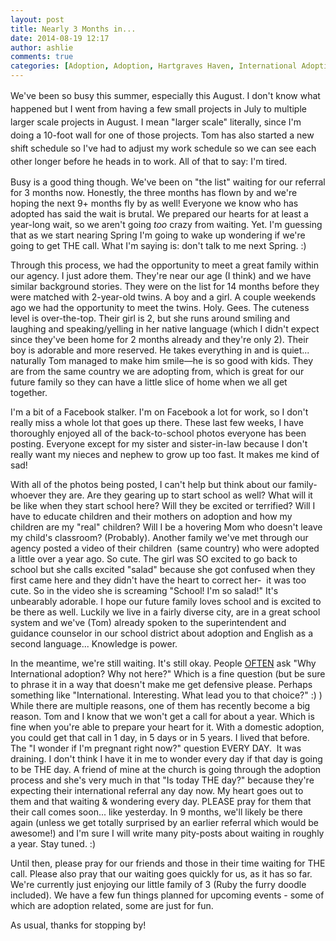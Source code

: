 ```yaml
---
layout: post
title: Nearly 3 Months in...
date: 2014-08-19 12:17
author: ashlie
comments: true
categories: [Adoption, Adoption, Hartgraves Haven, International Adoption, Referral, Waiting, Waiting]
---
```

<span style="line-height: 1.5em;">We've been so busy this summer, especially this August. I don't know what happened but I went from having a few small projects in July to multiple larger scale projects in August. I mean "larger scale" literally, since I'm doing a 10-foot wall for one of those projects. Tom has also started a new shift schedule so I've had to adjust my work schedule so we can see each other longer before he heads in to work. All of that to say: I'm tired. </span>

Busy is a good thing though. We've been on "the list" waiting for our referral for 3 months now. Honestly, the three months has flown by and we're hoping the next 9+ months fly by as well! Everyone we know who has adopted has said the wait is brutal. We prepared our hearts for at least a year-long wait, so we aren't going <em>too</em> crazy from waiting. Yet. I'm guessing that as we start nearing Spring I'm going to wake up wondering if we're going to get THE call. What I'm saying is: don't talk to me next Spring. :)

Through this process, we had the opportunity to meet a great family within our agency. I just adore them. They're near our age (I think) and we have similar background stories. They were on the list for 14 months before they were matched with 2-year-old twins. A boy and a girl. A couple weekends ago we had the opportunity to meet the twins. Holy. Gees. The cuteness level is over-the-top. Their girl is 2, but she runs around smiling and laughing and speaking/yelling in her native language (which I didn't expect since they've been home for 2 months already and they're only 2). Their boy is adorable and more reserved. He takes everything in and is quiet... naturally Tom managed to make him smile—he is so good with kids. They are from the same country we are adopting from, which is great for our future family so they can have a little slice of home when we all get together.

I'm a bit of a Facebook stalker. I'm on Facebook a lot for work, so I don't really miss a whole lot that goes up there. These last few weeks, I have thoroughly enjoyed all of the back-to-school photos everyone has been posting. Everyone except for my sister and sister-in-law because I don't really want my nieces and nephew to grow up too fast. It makes me kind of sad!

With all of the photos being posted, I can't help but think about our family- whoever they are. Are they gearing up to start school as well? What will it be like when they start school here? Will they be excited or terrified? Will I have to educate children and their mothers on adoption and how my children are my "real" children? Will I be a hovering Mom who doesn't leave my child's classroom? (Probably). Another family we've met through our agency posted a video of their children  (same country) who were adopted a little over a year ago. So cute. The girl was SO excited to go back to school but she calls excited "salad" because she got confused when they first came here and they didn't have the heart to correct her-  it was too cute. So in the video she is screaming "School! I'm so salad!" It's unbearably adorable. I hope our future family loves school and is excited to be there as well. Luckily we live in a fairly diverse city, are in a great school system and we've (Tom) already spoken to the superintendent and guidance counselor in our school district about adoption and English as a second language... Knowledge is power.

In the meantime, we're still waiting. It's still okay. People <span style="text-decoration: underline;">OFTEN</span> ask "Why International adoption? Why not here?" Which is a fine question (but be sure to phrase it in a way that doesn't make me get defensive please. Perhaps something like "International. Interesting. What lead you to that choice?" :) ) While there are multiple reasons, one of them has recently become a big reason. Tom and I know that we won't get a call for about a year. Which is fine when you're able to prepare your heart for it. With a domestic adoption, you could get that call in 1 day, in 5 days or in 5 years. I lived that before. The "I wonder if I'm pregnant right now?" question EVERY DAY.  It was draining. I don't think I have it in me to wonder every day if that day is going to be THE day. A friend of mine at the church is going through the adoption process and she's very much in that "Is today THE day?" because they're expecting their international referral any day now. My heart goes out to them and that waiting &amp; wondering every day. PLEASE pray for them that their call comes soon... like yesterday. In 9 months, we'll likely be there again (unless we get totally surprised by an earlier referral which would be awesome!) and I'm sure I will write many pity-posts about waiting in roughly a year. Stay tuned. :)

Until then, please pray for our friends and those in their time waiting for THE call. Please also pray that our waiting goes quickly for us, as it has so far. We're currently just enjoying our little family of 3 (Ruby the furry doodle included). We have a few fun things planned for upcoming events - some of which are adoption related, some are just for fun.

As usual, thanks for stopping by!
